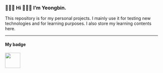 ### 👋👋👋 Hi 👋👋👋 I’m Yeongbin. 

This repository is for my personal projects. I mainly use it for testing new technologies and for learning purposes. I also store my learning contents here.
<!--
**ybeee/ybeee** is a ✨ _special_ ✨ repository because its `README.md` (this file) appears on your GitHub profile.

Here are some ideas to get you started:

- 🔭 I’m currently working on ChatGPT about something...
- 🌱 I’m currently learning AWS MLOps certi and ElasticSearch(OpenSearch), Keep Python skills
- 👯 I’m looking to collaborate on ...
- 🤔 I’m looking for help with ...
- 💬 Ask me about ...
- 📫 How to reach me: ...
- 😄 Pronouns: ...
- ⚡ Fun fact: ...
-->



---
#### My badge
<img src="https://user-images.githubusercontent.com/108264795/235639273-81ba0ee0-27a2-4f3f-8be8-571e72ef8f39.png" width="50" height="50">
